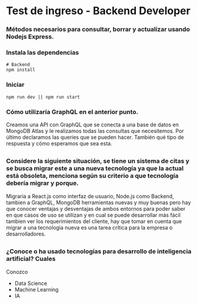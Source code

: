 # Test de ingreso - Backend Developer
### Métodos necesarios para consultar, borrar y actualizar usando Nodejs Express.

### Instala las dependencias

```
# Backend
npm install
```
### Iniciar
```
npm run dev || npm run start
```

### Cómo utilizaría GraphQL en el anterior punto.

Creamos una API con GraphQL que se conecta a una base de datos en MongoDB Atlas y le realizamos todas las consultas que necesitemos. Por último declaramos las queries que se pueden hacer. También qué tipo de respuesta y cómo esperamos que sea esta.

##

### Considere la siguiente situación, se tiene un sistema de citas y se busca migrar este a una nueva tecnología ya que la actual está obsoleta, menciona según su criterio a que tecnología debería migrar y porque.

Migraria a React.js como interfaz de usuario, Node.js como Backend, tambien a GraphQL, MongoDB herramientas nuevas y muy buenas pero hay que conocer ventajas y desventajas de ambos entornos para poder saber en que casos de uso se utilizan y en cual se puede desarrollar más fácil tambien ver los requerimientos del cliente, hay que tomar en cuenta que migrar a una tecnologia nueva es una tarea crítica para la empresa o desarrolladores.

##

### ¿Conoce o ha usado tecnologías para desarrollo de inteligencia artificial? Cuales

Conozco
- Data Science
- Machine Learning
- IA
